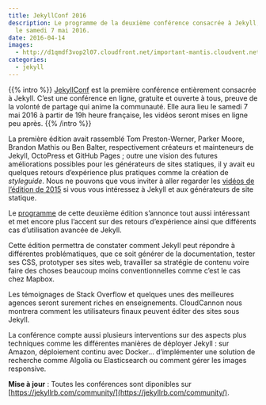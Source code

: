 ```yaml
---
title: JekyllConf 2016
description: Le programme de la deuxième conférence consacrée à Jekyll, qui aura lieu
  le samedi 7 mai 2016.
date: 2016-04-14
images:
  - http://d1qmdf3vop2l07.cloudfront.net/important-mantis.cloudvent.net/compressed/1bdce97b1a6815888e0dadf72f1b19c5.png
categories:
  - jekyll
---
```


{{% intro %}} [JekyllConf](http://jekyllconf.com/) est la première conférence
entièrement consacrée à Jekyll. C’est une conférence en ligne, gratuite et
ouverte à tous, preuve de la volonté de partage qui anime la communauté. Elle
aura lieu le samedi 7 mai 2016 à partir de 19h heure française, les vidéos
seront mises en ligne peu après. {{% /intro %}}

La première édition avait rassemblé Tom Preston-Werner, Parker Moore, Brandon
Mathis ou Ben Balter, respectivement créateurs et mainteneurs de Jekyll,
OctoPress et GitHub Pages ; outre une vision des futures améliorations possibles
pour les générateurs de sites statiques, il y avait eu quelques retours
d’expérience plus pratiques comme la création de _styleguide_. Nous ne pouvons
que vous inviter à aller regarder les
[vidéos de l’édition de 2015](http://jekyllconf.com/2015/) si vous vous
intéressez à Jekyll et aux générateurs de site statique.

Le [programme](http://jekyllconf.com/) de cette deuxième édition s’annonce tout
aussi intéressant et met encore plus l’accent sur des retours d’expérience ainsi
que différents cas d’utilisation avancée de Jekyll.

Cette édition permettra de constater comment Jekyll peut répondre à différentes
problématiques, que ce soit générer de la documentation, tester ses CSS,
prototyper ses sites web, travailler sa stratégie de contenu voire faire des
choses beaucoup moins conventionnelles comme c’est le cas chez Mapbox.

Les témoignages de Stack Overflow et quelques unes des meilleures agences seront
surement riches en enseignements. CloudCannon nous montrera comment les
utilisateurs finaux peuvent éditer des sites sous Jekyll.

La conférence compte aussi plusieurs interventions sur des aspects plus
techniques comme les différentes manières de déployer Jekyll : sur Amazon,
déploiement continu avec Docker… d’implémenter une solution de recherche comme
Algolia ou Elasticsearch ou comment gérer les images responsive.

**Mise à jour** : Toutes les conférences sont diponibles sur
[https://jekyllrb.com/community/](https://jekyllrb.com/community/).
